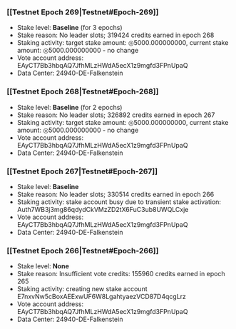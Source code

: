 ### [[Testnet Epoch 269|Testnet#Epoch-269]]
* Stake level: **Baseline** (for 3 epochs)
* Stake reason: No leader slots; 319424 credits earned in epoch 268
* Staking activity: target stake amount: ◎5000.000000000, current stake amount: ◎5000.000000000 - no change
* Vote account address: EAyCT7Bb3hbqAQ7JfhMLzHWdA5ecX1z9mgfd3FPnUpaQ
* Data Center: 24940-DE-Falkenstein
### [[Testnet Epoch 268|Testnet#Epoch-268]]
* Stake level: **Baseline** (for 2 epochs)
* Stake reason: No leader slots; 326892 credits earned in epoch 267
* Staking activity: target stake amount: ◎5000.000000000, current stake amount: ◎5000.000000000 - no change
* Vote account address: EAyCT7Bb3hbqAQ7JfhMLzHWdA5ecX1z9mgfd3FPnUpaQ
* Data Center: 24940-DE-Falkenstein
### [[Testnet Epoch 267|Testnet#Epoch-267]]
* Stake level: **Baseline**
* Stake reason: No leader slots; 330514 credits earned in epoch 266
* Staking activity: stake account busy due to transient stake activation: Auth7WB3j3mg86qdydCkVMzZD2tX6FuC3ub8UWQLCxje
* Vote account address: EAyCT7Bb3hbqAQ7JfhMLzHWdA5ecX1z9mgfd3FPnUpaQ
* Data Center: 24940-DE-Falkenstein
### [[Testnet Epoch 266|Testnet#Epoch-266]]
* Stake level: **None**
* Stake reason: Insufficient vote credits: 155960 credits earned in epoch 265
* Staking activity: creating new stake account E7nxvNw5cBoxAEExwUF6W8LgahtyaezVCD87D4qcgLrz
* Vote account address: EAyCT7Bb3hbqAQ7JfhMLzHWdA5ecX1z9mgfd3FPnUpaQ
* Data Center: 24940-DE-Falkenstein
